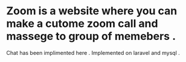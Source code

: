 # Zoom is a website where you can make a cutome zoom call and massege to group of memebers .
Chat has been implimented here . Implemented on laravel and mysql .
